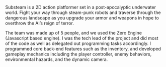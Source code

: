 Substeam is a 2D action platformer set in a post-apocalyptic underwater world. Fight your way through steam-punk robots and traverse through the dangerous landscape as you upgrade your armor and weapons in hope to overthrow the AI’s reign of terror.

The team was made up of 5 people, and we used the Zero Engine (Javascript based engine). I was the tech lead of the project and did most of the code as well as delegated out programming tasks accordingly. I programmed core back-end features such as the inventory, and developed gameplay mechanics including the player controller, enemy behaviors, environmental hazards, and the dynamic camera.